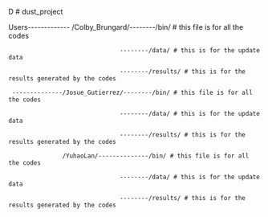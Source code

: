 D # dust_project


Users------------- /Colby_Brungard/--------/bin/ # this file is for all the codes

                                   --------/data/ # this is for the update data
                                   
                                   --------/results/ # this is for the results generated by the codes 
                                   
     --------------/Josue_Gutierrez/--------/bin/ # this file is for all the codes
     
                                   --------/data/ # this is for the update data
                                   
                                   --------/results/ # this is for the results generated by the codes 
                                   
                   /YuhaoLan/--------------/bin/ # this file is for all the codes
                   
                                   --------/data/ # this is for the update data
                                   
                                   --------/results/ # this is for the results generated by the codes
